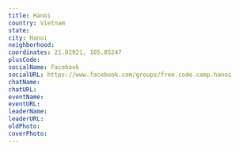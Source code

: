 ```yaml
---
title: Hanoi
country: Vietnam
state: 
city: Hanoi
neighborhood: 
coordinates: 21.02921, 105.85247
plusCode:
socialName: Facebook
socialURL: https://www.facebook.com/groups/free.code.camp.hanoi
chatName:
chatURL:
eventName:
eventURL:
leaderName:
leaderURL:
oldPhoto: 
coverPhoto:
---
```

